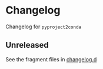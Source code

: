 <!-- markdownlint-disable MD024 -->

# Changelog

Changelog for `pyproject2conda`

## Unreleased

See the fragment files in
[changelog.d](https://github.com/wpk-nist-gov/pyproject2conda)

<!-- scriv-insert-here -->
